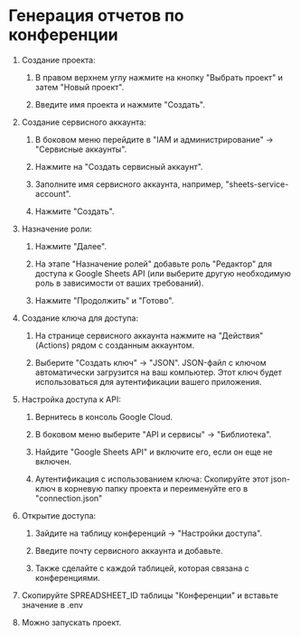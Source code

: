 # Генерация отчетов по конференции

1. Создание проекта:

   1) В правом верхнем углу нажмите на кнопку "Выбрать проект" и затем "Новый проект".
   
   2) Введите имя проекта и нажмите "Создать".

2. Создание сервисного аккаунта:

   1) В боковом меню перейдите в "IAM и администрирование" -> "Сервисные аккаунты".
   
   2) Нажмите на "Создать сервисный аккаунт".
   
   3) Заполните имя сервисного аккаунта, например, "sheets-service-account".
   
   4) Нажмите "Создать".

3. Назначение роли:

   1) Нажмите "Далее".
   
   2) На этапе "Назначение ролей" добавьте роль "Редактор" для доступа к Google Sheets API (или выберите другую необходимую роль в зависимости от ваших требований).
   
   3) Нажмите "Продолжить" и "Готово".

4. Создание ключа для доступа:

   1) На странице сервисного аккаунта нажмите на "Действия" (Actions) рядом с созданным аккаунтом.
   
   2) Выберите "Создать ключ" -> "JSON". JSON-файл с ключом автоматически загрузится на ваш компьютер. Этот ключ будет использоваться для аутентификации вашего приложения.

5. Настройка доступа к API:

   1) Вернитесь в консоль Google Cloud.
   
   2) В боковом меню выберите "API и сервисы" -> "Библиотека".
   
   3) Найдите "Google Sheets API" и включите его, если он еще не включен.
   
   4) Аутентификация с использованием ключа: Скопируйте этот json-ключ в корневую папку проекта и переименуйте его в "connection.json"

6. Открытие доступа:

   1) Зайдите на таблицу конференций -> "Настройки доступа".
   
   2) Введите почту сервисного аккаунта и добавьте.
   
   3) Также сделайте с каждой таблицей, которая связана с конференциями.

7. Скопируйте SPREADSHEET_ID таблицы "Конференции" и вставьте значение в .env

8. Можно запускать проект.

